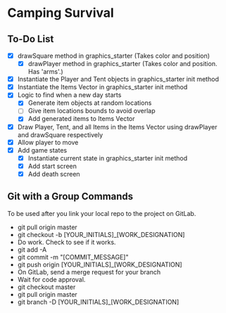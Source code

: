 # Camping Survival
## To-Do List
* [x] drawSquare method in graphics_starter (Takes color and position)
	* [x] drawPlayer method in graphics_starter (Takes color and position. Has 'arms'.)
* [x] Instantiate the Player and Tent objects in graphics_starter init method
* [x] Instantiate the Items Vector in graphics_starter init method
* [x] Logic to find when a new day starts
	* [x] Generate item objects at random locations
	* [ ] Give item locations bounds to avoid overlap
	* [x] Add generated items to Items Vector
* [x] Draw Player, Tent, and all Items in the Items Vector using drawPlayer and drawSquare respectively
* [x] Allow player to move
* [x] Add game states
	* [x] Instantiate current state in graphics_starter init method
	* [x] Add start screen
	* [x] Add death screen

## Git with a Group Commands
To be used after you link your local repo to the project on GitLab.
* git pull origin master
* git checkout -b [YOUR_INITIALS]_[WORK_DESIGNATION]
* Do work. Check to see if it works.
* git add -A
* git commit -m "[COMMIT_MESSAGE]"
* git push origin [YOUR_INITIALS]_[WORK_DESIGNATION]
* On GitLab, send a merge request for your branch
* Wait for code approval.
* git checkout master
* git pull origin master
* git branch -D [YOUR_INITIALS]_[WORK_DESIGNATION]
